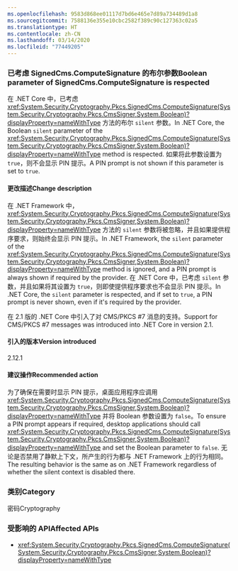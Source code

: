 ```yaml
---
ms.openlocfilehash: 9583d868ee01117d7bd6e465e7d89a734489d1a8
ms.sourcegitcommit: 7588136e355e10cbc2582f389c90c127363c02a5
ms.translationtype: HT
ms.contentlocale: zh-CN
ms.lasthandoff: 03/14/2020
ms.locfileid: "77449205"
---
```

### <a name="boolean-parameter-of-signedcmscomputesignature-is-respected"></a><span data-ttu-id="d5412-101">已考虑 SignedCms.ComputeSignature 的布尔参数</span><span class="sxs-lookup"><span data-stu-id="d5412-101">Boolean parameter of SignedCms.ComputeSignature is respected</span></span>

<span data-ttu-id="d5412-102">在 .NET Core 中，已考虑 <xref:System.Security.Cryptography.Pkcs.SignedCms.ComputeSignature(System.Security.Cryptography.Pkcs.CmsSigner,System.Boolean)?displayProperty=nameWithType> 方法的布尔 `silent` 参数。</span><span class="sxs-lookup"><span data-stu-id="d5412-102">In .NET Core, the Boolean `silent` parameter of the <xref:System.Security.Cryptography.Pkcs.SignedCms.ComputeSignature(System.Security.Cryptography.Pkcs.CmsSigner,System.Boolean)?displayProperty=nameWithType> method is respected.</span></span> <span data-ttu-id="d5412-103">如果将此参数设置为 `true`，则不会显示 PIN 提示。</span><span class="sxs-lookup"><span data-stu-id="d5412-103">A PIN prompt is not shown if this parameter is set to `true`.</span></span>

#### <a name="change-description"></a><span data-ttu-id="d5412-104">更改描述</span><span class="sxs-lookup"><span data-stu-id="d5412-104">Change description</span></span>

<span data-ttu-id="d5412-105">在 .NET Framework 中，<xref:System.Security.Cryptography.Pkcs.SignedCms.ComputeSignature(System.Security.Cryptography.Pkcs.CmsSigner,System.Boolean)?displayProperty=nameWithType> 方法的 `silent` 参数将被忽略，并且如果提供程序要求，则始终会显示 PIN 提示。</span><span class="sxs-lookup"><span data-stu-id="d5412-105">In .NET Framework, the `silent` parameter of the <xref:System.Security.Cryptography.Pkcs.SignedCms.ComputeSignature(System.Security.Cryptography.Pkcs.CmsSigner,System.Boolean)?displayProperty=nameWithType> method is ignored, and a PIN prompt is always shown if required by the provider.</span></span> <span data-ttu-id="d5412-106">在 .NET Core 中，已考虑 `silent` 参数，并且如果将其设置为 `true`，则即使提供程序要求也不会显示 PIN 提示。</span><span class="sxs-lookup"><span data-stu-id="d5412-106">In .NET Core, the `silent` parameter is respected, and if set to `true`, a PIN prompt is never shown, even if it's required by the provider.</span></span>

<span data-ttu-id="d5412-107">在 2.1 版的 .NET Core 中引入了对 CMS/PKCS #7 消息的支持。</span><span class="sxs-lookup"><span data-stu-id="d5412-107">Support for CMS/PKCS #7 messages was introduced into .NET Core in version 2.1.</span></span>

#### <a name="version-introduced"></a><span data-ttu-id="d5412-108">引入的版本</span><span class="sxs-lookup"><span data-stu-id="d5412-108">Version introduced</span></span>

<span data-ttu-id="d5412-109">2.1</span><span class="sxs-lookup"><span data-stu-id="d5412-109">2.1</span></span>

#### <a name="recommended-action"></a><span data-ttu-id="d5412-110">建议操作</span><span class="sxs-lookup"><span data-stu-id="d5412-110">Recommended action</span></span>

<span data-ttu-id="d5412-111">为了确保在需要时显示 PIN 提示，桌面应用程序应调用 <xref:System.Security.Cryptography.Pkcs.SignedCms.ComputeSignature(System.Security.Cryptography.Pkcs.CmsSigner,System.Boolean)?displayProperty=nameWithType> 并将 Boolean 参数设置为 `false`。</span><span class="sxs-lookup"><span data-stu-id="d5412-111">To ensure a PIN prompt appears if required, desktop applications should call <xref:System.Security.Cryptography.Pkcs.SignedCms.ComputeSignature(System.Security.Cryptography.Pkcs.CmsSigner,System.Boolean)?displayProperty=nameWithType> and set the Boolean parameter to `false`.</span></span> <span data-ttu-id="d5412-112">无论是否禁用了静默上下文，所产生的行为都与 .NET Framework 上的行为相同。</span><span class="sxs-lookup"><span data-stu-id="d5412-112">The resulting behavior is the same as on .NET Framework regardless of whether the silent context is disabled there.</span></span>

### <a name="category"></a><span data-ttu-id="d5412-113">类别</span><span class="sxs-lookup"><span data-stu-id="d5412-113">Category</span></span>

<span data-ttu-id="d5412-114">密码</span><span class="sxs-lookup"><span data-stu-id="d5412-114">Cryptography</span></span>

### <a name="affected-apis"></a><span data-ttu-id="d5412-115">受影响的 API</span><span class="sxs-lookup"><span data-stu-id="d5412-115">Affected APIs</span></span>

- <xref:System.Security.Cryptography.Pkcs.SignedCms.ComputeSignature(System.Security.Cryptography.Pkcs.CmsSigner,System.Boolean)?displayProperty=nameWithType>

<!--

### Affected APIs

- `M:System.Security.Cryptography.Pkcs.SignedCms.ComputeSignature(System.Security.Cryptography.Pkcs.CmsSigner,System.Boolean)`

-->
